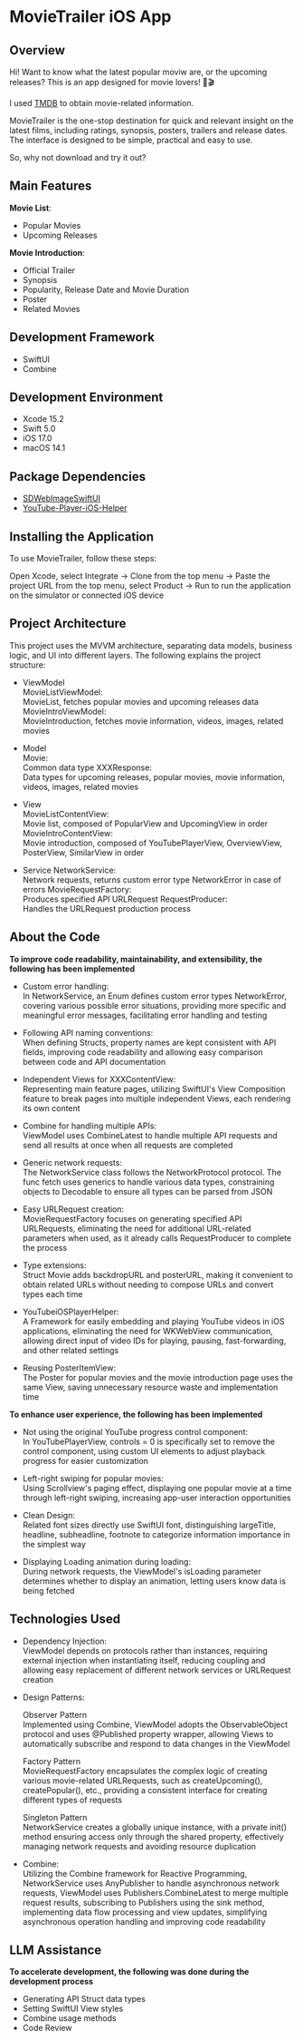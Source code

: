 # MovieTrailer iOS App

## Overview

Hi! Want to know what the latest popular moviw are, or the upcoming releases? This is an app designed for movie lovers! 🍿🎬

I used [TMDB](https://developer.themoviedb.org/docs/getting-started) to obtain movie-related information.

MovieTrailer is the one-stop destination for quick and relevant insight on the latest films, including ratings, synopsis, posters, trailers and release dates. The interface is designed to be simple, practical and easy to use.

So, why not download and try it out?

## Main Features

**Movie List**:
- Popular Movies
- Upcoming Releases

**Movie Introduction**:
- Official Trailer
- Synopsis
- Popularity, Release Date and Movie Duration
- Poster 
- Related Movies

## Development Framework
- SwiftUI
- Combine

## Development Environment

- Xcode 15.2  
- Swift 5.0  
- iOS 17.0  
- macOS 14.1  

## Package Dependencies

- [SDWebImageSwiftUI](https://github.com/SDWebImage/SDWebImageSwiftUI)
- [YouTube-Player-iOS-Helper](https://github.com/youtube/youtube-ios-player-helper)

## Installing the Application

To use MovieTrailer, follow these steps:

Open Xcode, select Integrate -> Clone from the top menu -> Paste the project URL from the top menu, select Product -> Run to run the application on the simulator or connected iOS device

## Project Architecture

This project uses the MVVM architecture, separating data models, business logic, and UI into different layers. The following explains the project structure:

- ViewModel  
  MovieListViewModel:    
  MovieList, fetches popular movies and upcoming releases data  
  MovieIntroViewModel:  
  MovieIntroduction, fetches movie information, videos, images, related movies  

- Model  
  Movie:  
  Common data type
  XXXResponse:  
  Data types for upcoming releases, popular movies, movie information, videos, images, related movies

- View  
  MovieListContentView:  
  Movie list, composed of PopularView and UpcomingView in order  
  MovieIntroContentView:  
  Movie introduction, composed of YouTubePlayerView, OverviewView, PosterView, SimilarView in order

- Service
  NetworkService:  
  Network requests, returns custom error type NetworkError in case of errors
  MovieRequestFactory:  
  Produces specified API URLRequest
  RequestProducer:  
  Handles the URLRequest production process

## About the Code

**To improve code readability, maintainability, and extensibility, the following has been implemented**

- Custom error handling:  
In NetworkService, an Enum defines custom error types NetworkError, covering various possible error situations, providing more specific and meaningful error messages, facilitating error handling and testing

- Following API naming conventions:  
When defining Structs, property names are kept consistent with API fields, improving code readability and allowing easy comparison between code and API documentation

- Independent Views for XXXContentView:  
Representing main feature pages, utilizing SwiftUI's View Composition feature to break pages into multiple independent Views, each rendering its own content

- Combine for handling multiple APIs:  
ViewModel uses CombineLatest to handle multiple API requests and send all results at once when all requests are completed

- Generic network requests:  
The NetworkService class follows the NetworkProtocol protocol. The func fetch uses generics to handle various data types, constraining objects to Decodable to ensure all types can be parsed from JSON

- Easy URLRequest creation:  
MovieRequestFactory focuses on generating specified API URLRequests, eliminating the need for additional URL-related parameters when used, as it already calls RequestProducer to complete the process

- Type extensions:  
Struct Movie adds backdropURL and posterURL, making it convenient to obtain related URLs without needing to compose URLs and convert types each time

- YouTubeiOSPlayerHelper:  
A Framework for easily embedding and playing YouTube videos in iOS applications, eliminating the need for WKWebView communication, allowing direct input of video IDs for playing, pausing, fast-forwarding, and other related settings

- Reusing PosterItemView:  
The Poster for popular movies and the movie introduction page uses the same View, saving unnecessary resource waste and implementation time

**To enhance user experience, the following has been implemented**

- Not using the original YouTube progress control component:  
In YouTubePlayerView, controls = 0 is specifically set to remove the control component, using custom UI elements to adjust playback progress for easier customization

- Left-right swiping for popular movies:  
Using Scrollview's paging effect, displaying one popular movie at a time through left-right swiping, increasing app-user interaction opportunities

- Clean Design:  
Related font sizes directly use SwiftUI font, distinguishing largeTitle, headline, subheadline, footnote to categorize information importance in the simplest way

- Displaying Loading animation during loading:  
During network requests, the ViewModel's isLoading parameter determines whether to display an animation, letting users know data is being fetched

## Technologies Used

- Dependency Injection:  
ViewModel depends on protocols rather than instances, requiring external injection when instantiating itself, reducing coupling and allowing easy replacement of different network services or URLRequest creation

- Design Patterns:

  Observer Pattern  
Implemented using Combine, ViewModel adopts the ObservableObject protocol and uses @Published property wrapper, allowing Views to automatically subscribe and respond to data changes in the ViewModel

  Factory Pattern  
MovieRequestFactory encapsulates the complex logic of creating various movie-related URLRequests, such as createUpcoming(), createPopular(), etc., providing a consistent interface for creating different types of requests

  Singleton Pattern  
NetworkService creates a globally unique instance, with a private init() method ensuring access only through the shared property, effectively managing network requests and avoiding resource duplication

- Combine:  
Utilizing the Combine framework for Reactive Programming, NetworkService uses AnyPublisher to handle asynchronous network requests, ViewModel uses Publishers.CombineLatest to merge multiple request results, subscribing to Publishers using the sink method, implementing data flow processing and view updates, simplifying asynchronous operation handling and improving code readability

## LLM Assistance

**To accelerate development, the following was done during the development process**

- Generating API Struct data types
- Setting SwiftUI View styles
- Combine usage methods
- Code Review
